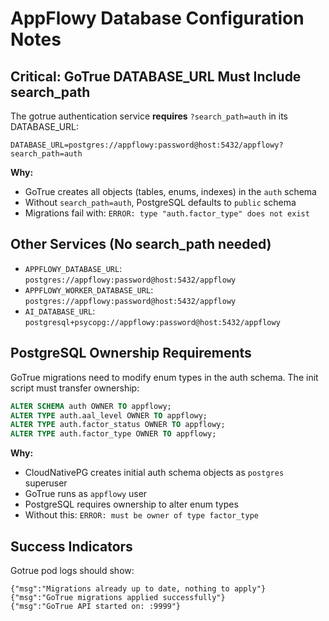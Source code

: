 # AppFlowy Database Configuration Notes

## Critical: GoTrue DATABASE_URL Must Include search_path

The gotrue authentication service **requires** `?search_path=auth` in its DATABASE_URL:

```
DATABASE_URL=postgres://appflowy:password@host:5432/appflowy?search_path=auth
```

**Why:**
- GoTrue creates all objects (tables, enums, indexes) in the `auth` schema
- Without `search_path=auth`, PostgreSQL defaults to `public` schema
- Migrations fail with: `ERROR: type "auth.factor_type" does not exist`

## Other Services (No search_path needed)

- `APPFLOWY_DATABASE_URL`: `postgres://appflowy:password@host:5432/appflowy`
- `APPFLOWY_WORKER_DATABASE_URL`: `postgres://appflowy:password@host:5432/appflowy`
- `AI_DATABASE_URL`: `postgresql+psycopg://appflowy:password@host:5432/appflowy`

## PostgreSQL Ownership Requirements

GoTrue migrations need to modify enum types in the auth schema. The init script must transfer ownership:

```sql
ALTER SCHEMA auth OWNER TO appflowy;
ALTER TYPE auth.aal_level OWNER TO appflowy;
ALTER TYPE auth.factor_status OWNER TO appflowy;
ALTER TYPE auth.factor_type OWNER TO appflowy;
```

**Why:**
- CloudNativePG creates initial auth schema objects as `postgres` superuser
- GoTrue runs as `appflowy` user
- PostgreSQL requires ownership to alter enum types
- Without this: `ERROR: must be owner of type factor_type`

## Success Indicators

Gotrue pod logs should show:
```
{"msg":"Migrations already up to date, nothing to apply"}
{"msg":"GoTrue migrations applied successfully"}
{"msg":"GoTrue API started on: :9999"}
```
